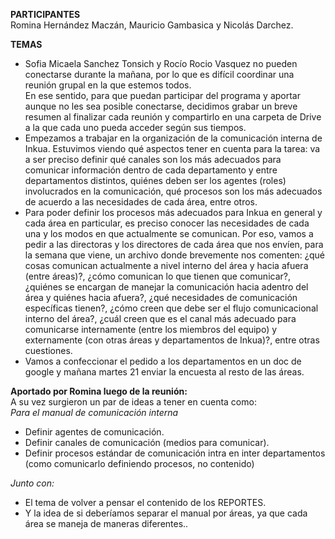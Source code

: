 **PARTICIPANTES**
<br/>Romina Hernández Maczán, Mauricio Gambasica y Nicolás Darchez.

**TEMAS**
* Sofia Micaela Sanchez Tonsich y Rocío Rocio Vasquez no pueden conectarse durante la mañana, por lo que es difícil coordinar una reunión grupal en la que estemos todos. 
<br/>En ese sentido, para que puedan participar del programa y aportar aunque no les sea posible conectarse, decidimos grabar un breve resumen al finalizar cada reunión y compartirlo en una carpeta de Drive a la que cada uno pueda acceder según sus tiempos.
* Empezamos a trabajar en la organización de la comunicación interna de Inkua. Estuvimos viendo qué aspectos tener en cuenta para la tarea: va a ser preciso definir qué canales son los más adecuados para comunicar información dentro de cada departamento y entre departamentos distintos, quiénes deben ser los agentes (roles) involucrados en la comunicación, qué procesos son los más adecuados de acuerdo a las necesidades de cada área, entre otros.
* Para poder definir los procesos más adecuados para Inkua en general y cada área en particular, es preciso conocer las necesidades de cada una y los modos en que actualmente se comunican. Por eso, vamos a pedir a las directoras y los directores de cada área que nos envíen, para la semana que viene, un archivo donde brevemente nos comenten: ¿qué cosas comunican actualmente a nivel interno del área y hacia afuera (entre áreas)?, ¿cómo comunican lo que tienen que comunicar?, ¿quiénes se encargan de manejar la comunicación hacia adentro del área y quiénes hacia afuera?, ¿qué necesidades de comunicación específicas tienen?, ¿cómo creen que debe ser el flujo comunicacional interno del área?, ¿cuál creen que es el canal más adecuado para comunicarse internamente (entre los miembros del equipo) y externamente (con otras áreas y departamentos de Inkua)?, entre otras cuestiones.
* Vamos a confeccionar el pedido a los departamentos en un doc de google y mañana martes 21 enviar la encuesta al resto de las áreas.

**Aportado por Romina luego de la reunión:**
<br/>A su vez surgieron un par de ideas a tener en cuenta como:
<br/>_Para el manual de comunicación interna_
* Definir agentes de comunicación.
* Definir canales de comunicación (medios para comunicar).
* Definir procesos estándar de comunicación intra en inter departamentos (como comunicarlo definiendo procesos, no contenido)

_Junto con:_
* El tema de volver a pensar el contenido de los REPORTES.
* Y la idea de si deberíamos separar el manual por áreas, ya que cada área se maneja de maneras diferentes..
